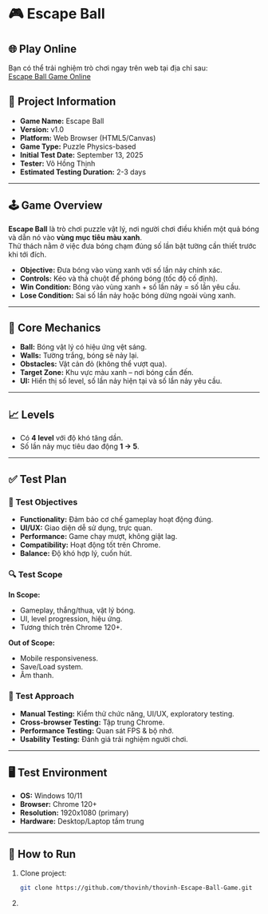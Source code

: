 # 🎮 Escape Ball
## 🌐 Play Online
Bạn có thể trải nghiệm trò chơi ngay trên web tại địa chỉ sau:  
[Escape Ball Game Online](https://thovinh.github.io/thovinh-Escape-Ball-Game/)

## 📌 Project Information
- **Game Name:** Escape Ball  
- **Version:** v1.0  
- **Platform:** Web Browser (HTML5/Canvas)  
- **Game Type:** Puzzle Physics-based  
- **Initial Test Date:** September 13, 2025  
- **Tester:** Võ Hồng Thịnh  
- **Estimated Testing Duration:** 2-3 days  

---

## 🕹️ Game Overview
**Escape Ball** là trò chơi puzzle vật lý, nơi người chơi điều khiển một quả bóng và dẫn nó vào **vùng mục tiêu màu xanh**.  
Thử thách nằm ở việc đưa bóng chạm đúng số lần bật tường cần thiết trước khi tới đích.  

- **Objective:** Đưa bóng vào vùng xanh với số lần nảy chính xác.  
- **Controls:** Kéo và thả chuột để phóng bóng (tốc độ cố định).  
- **Win Condition:** Bóng vào vùng xanh + số lần nảy = số lần yêu cầu.  
- **Lose Condition:** Sai số lần nảy hoặc bóng dừng ngoài vùng xanh.  

---

## 🔑 Core Mechanics
- **Ball:** Bóng vật lý có hiệu ứng vệt sáng.  
- **Walls:** Tường trắng, bóng sẽ nảy lại.  
- **Obstacles:** Vật cản đỏ (không thể vượt qua).  
- **Target Zone:** Khu vực màu xanh – nơi bóng cần đến.  
- **UI:** Hiển thị số level, số lần nảy hiện tại và số lần nảy yêu cầu.  

---

## 📈 Levels
- Có **4 level** với độ khó tăng dần.  
- Số lần nảy mục tiêu dao động **1 → 5**.  

---

## ✅ Test Plan
### 🎯 Test Objectives
- **Functionality:** Đảm bảo cơ chế gameplay hoạt động đúng.  
- **UI/UX:** Giao diện dễ sử dụng, trực quan.  
- **Performance:** Game chạy mượt, không giật lag.  
- **Compatibility:** Hoạt động tốt trên Chrome.  
- **Balance:** Độ khó hợp lý, cuốn hút.  

### 🔍 Test Scope
**In Scope:**  
- Gameplay, thắng/thua, vật lý bóng.  
- UI, level progression, hiệu ứng.  
- Tương thích trên Chrome 120+.  

**Out of Scope:**  
- Mobile responsiveness.  
- Save/Load system.  
- Âm thanh.  

### 🧪 Test Approach
- **Manual Testing:** Kiểm thử chức năng, UI/UX, exploratory testing.  
- **Cross-browser Testing:** Tập trung Chrome.  
- **Performance Testing:** Quan sát FPS & bộ nhớ.  
- **Usability Testing:** Đánh giá trải nghiệm người chơi.  

---

## 🖥️ Test Environment
- **OS:** Windows 10/11  
- **Browser:** Chrome 120+  
- **Resolution:** 1920x1080 (primary)  
- **Hardware:** Desktop/Laptop tầm trung  

---

## 🚀 How to Run
1. Clone project:  
   ```bash
   git clone https://github.com/thovinh/thovinh-Escape-Ball-Game.git
2. 
